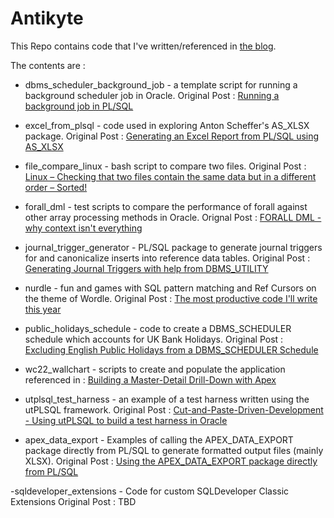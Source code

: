 # Antikyte
This Repo contains code that I've written/referenced in [the blog](https://mikesmithers.wordpress.com).

The contents are :

- dbms_scheduler_background_job - a template script for running a background scheduler job in Oracle. Original Post : [Running a background job in PL/SQL](https://wp.me/pweWl-2ak)
  
- excel_from_plsql - code used in exploring Anton Scheffer's AS_XLSX package.
  Original Post : [Generating an Excel Report from PL/SQL using AS_XLSX](https://wp.me/pweWl-2p3)  

- file_compare_linux - bash script to compare two files.
  Original Post : [Linux – Checking that two files contain the same data but in a different order – Sorted!](https://wp.me/pweWl-2uJ)

- forall_dml - test scripts to compare the performance of forall against other array processing methods in Oracle. Orignal Post : [FORALL DML - why context isn't everything](https://wp.me/pweWl-2yY)

- journal_trigger_generator - PL/SQL package to generate journal triggers for and canonicalize inserts into reference data tables.
  Original Post : [Generating Journal Triggers with help from DBMS_UTILITY](https://wp.me/pweWl-2w5)

- nurdle - fun and games with SQL pattern matching and Ref Cursors on the theme of Wordle.
Original Post : [The most productive code I'll write this year](https://wp.me/pweWl-2jF)  

- public_holidays_schedule - code to create a DBMS_SCHEDULER schedule which accounts for UK Bank Holidays.
Original Post : [
Excluding English Public Holidays from a DBMS_SCHEDULER Schedule](https://wp.me/pweWl-2tR)
  
- wc22_wallchart - scripts to create and populate the application referenced in : [Building a Master-Detail Drill-Down with Apex](https://wp.me/pweWl-2wy)

- utplsql_test_harness - an example of a test harness written using the utPLSQL framework.
Original Post : [Cut-and-Paste-Driven-Development - Using utPLSQL to build a test harness in Oracle](https://wp.me/pweWl-2Gi)

- apex_data_export - Examples of calling the APEX_DATA_EXPORT package directly from PL/SQL to generate formatted output files (mainly XLSX).
Original Post : [Using the APEX_DATA_EXPORT package directly from PL/SQL](https://wp.me/pweWl-2JB)

 -sqldeveloper_extensions - Code for custom SQLDeveloper Classic Extensions
 Original Post : TBD

